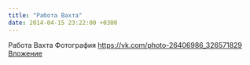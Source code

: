 ```yaml
---
title: "Работа Вахта"
date: 2014-04-15 23:22:00 +0300
---
```


Работа Вахта
Фотография
<a class="vk-attach" href="https://vk.com/photo-26406986_326571829">https://vk.com/photo-26406986_326571829</a>
<a class="vk-attach" href="https://vk.com/photo-26406986_326571829">Вложение</a>
